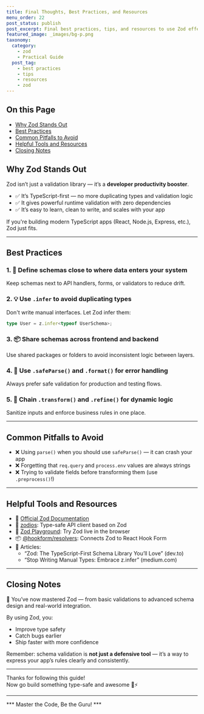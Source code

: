 ```yaml
---
title: Final Thoughts, Best Practices, and Resources
menu_order: 22
post_status: publish
post_excerpt: Final best practices, tips, and resources to use Zod effectively in any app.
featured_image: _images/bg-p.png
taxonomy:
  category:
    - zod
    - Practical Guide
  post_tag:
    - best practices
    - tips
    - resources
    - zod
---
```


<div class="toc" markdown="1">

## On this Page

- [Why Zod Stands Out](#why-zod-stands-out)
- [Best Practices](#best-practices)
- [Common Pitfalls to Avoid](#common-pitfalls-to-avoid)
- [Helpful Tools and Resources](#helpful-tools-and-resources)
- [Closing Notes](#closing-notes)

</div>

<div class="guru-main" markdown="1">

## Why Zod Stands Out

Zod isn’t just a validation library — it’s a **developer productivity booster**.

- ✅ It’s TypeScript-first — no more duplicating types and validation logic
- ✅ It gives powerful runtime validation with zero dependencies
- ✅ It’s easy to learn, clean to write, and scales with your app

If you're building modern TypeScript apps (React, Node.js, Express, etc.), Zod just fits.

---

## Best Practices

### 1. 🧱 Define schemas close to where data enters your system
Keep schemas next to API handlers, forms, or validators to reduce drift.

### 2. 💡 Use `.infer` to avoid duplicating types
Don't write manual interfaces. Let Zod infer them:

```ts
type User = z.infer<typeof UserSchema>;
```

### 3. 📦 Share schemas across frontend and backend
Use shared packages or folders to avoid inconsistent logic between layers.

### 4. 🧪 Use `.safeParse()` and `.format()` for error handling
Always prefer safe validation for production and testing flows.

### 5. 🔄 Chain `.transform()` and `.refine()` for dynamic logic
Sanitize inputs and enforce business rules in one place.

---

## Common Pitfalls to Avoid

- ❌ Using `parse()` when you should use `safeParse()` — it can crash your app
- ❌ Forgetting that `req.query` and `process.env` values are always strings
- ❌ Trying to validate fields before transforming them (use `.preprocess()`!)

---

## Helpful Tools and Resources

- 📘 [Official Zod Documentation](https://zod.dev/)
- 🧰 [zodios](https://github.com/ecyrbe/zodios): Type-safe API client based on Zod
- 🧪 [Zod Playground](https://zod.dev/?id=playground): Try Zod live in the browser
- 📦 [@hookform/resolvers](https://react-hook-form.com/api/useform/#resolver): Connects Zod to React Hook Form
- 📄 Articles:
  - “Zod: The TypeScript-First Schema Library You’ll Love” (dev.to)
  - “Stop Writing Manual Types: Embrace z.infer” (medium.com)

---

## Closing Notes

🎉 You’ve now mastered Zod — from basic validations to advanced schema design and real-world integration.

By using Zod, you:
- Improve type safety
- Catch bugs earlier
- Ship faster with more confidence

Remember: schema validation is **not just a defensive tool** — it’s a way to express your app’s rules clearly and consistently.

---

Thanks for following this guide!  
Now go build something type-safe and awesome 🔐⚡

---

*** Master the Code, Be the Guru! ***

</div>
